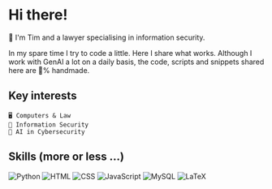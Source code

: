 # Hi there!

👋 I'm Tim and a lawyer specialising in information security.

In my spare time I try to code a little. Here I share what works. Although I work with GenAI a lot on a daily basis, the code, scripts and snippets shared here are 💯% handmade.

## Key interests

    🖥️ Computers & Law
    🔐 Information Security
    🤖 AI in Cybersecurity

## Skills (more or less ...)

![Python](https://img.shields.io/badge/Python-3776AB?style=for-the-badge&logo=python&logoColor=white) ![HTML](https://img.shields.io/badge/HTML-E34F26?style=for-the-badge&logo=html5&logoColor=white) ![CSS](https://img.shields.io/badge/CSS-1572B6?style=for-the-badge&logo=css3&logoColor=white) ![JavaScript](https://img.shields.io/badge/JavaScript-F7DF1E?style=for-the-badge&logo=javascript&logoColor=black) ![MySQL](https://img.shields.io/badge/MySQL-4479A1?style=for-the-badge&logo=mysql&logoColor=white) ![LaTeX](https://img.shields.io/badge/LaTeX-008080?style=for-the-badge&logo=latex&logoColor=white)
